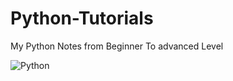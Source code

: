 # Python-Tutorials
My Python Notes from Beginner To advanced Level


![Python](https://media0.giphy.com/media/KAq5w47R9rmTuvWOWa/200.gif?cid=6c09b952b78fi8rinemi4761p1zmvj31xma5io3oav463mz4&ep=v1_gifs_search&rid=200.gif&ct=g)
